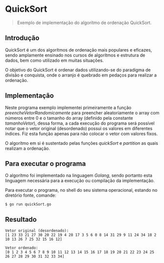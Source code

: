 # QuickSort

> Exemplo de implementação do algorítmo de ordenação QuickSort.

## Introdução

QuickSort é um dos algorítmos de ordenação mais populares e eficazes, sendo amplamente ensinado nos cursos de algorítmos e estrutura de dados, bem como utilizado em muitas situações.

O objetivo do QuickSort é ordenar dados utilizando-se do paradigma de divisão e conquista,
onde o arranjo é quebrado em pedaços para realizar a ordenação.

## Implementação

Neste programa exemplo implementei primeiramente a função _preencheVetorRandomicamente_ para preencher aleatoriamente o array com números entre 0 e o tamanho do array (definido pela constante _tamanhoVetor_), dessa forma, a cada execução do programa será possível notar que o vetor original (desordenado) possui os valores em diferentes índices. Fiz esta função apenas para não colocar o vetor com valores fixos.

O algorítmo em si é sustentado pelas funções _quickSort_ e _partition_ as quais realizam a ordenação.

## Para executar o programa

O algorítmo foi implementado na linguagem _Golang_, sendo portanto esta linguagem necessária para a execução ou compilação da implementação.

Para executar o programa, no shell do seu sistema operacional, estando no diretório fonte, comande:

```shell
$ go run quickSort.go
```

## Resultado

```shell
Vetor original (desordenado): 
[1 23 33 21 27 30 20 22 19 4 28 17 3 5 6 0 8 14 31 29 9 11 24 34 18 2 10 13 26 7 25 32 15 16 12]

Vetor ordenado: 
[0 1 2 3 4 5 6 7 8 9 10 11 12 13 14 15 16 17 18 19 20 21 22 23 24 25 26 27 28 29 30 31 32 33 34]
```
